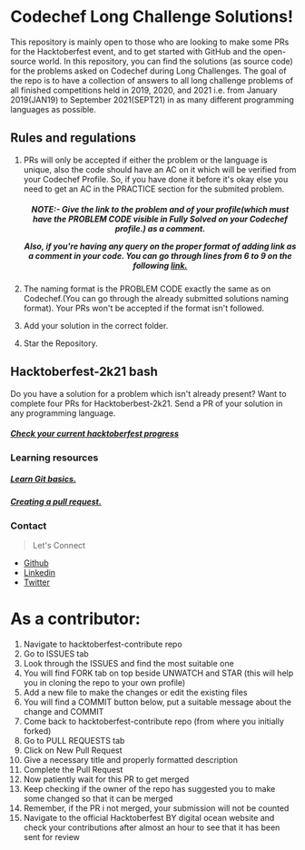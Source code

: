 <meta charset="utf-8">
<meta name="Generator" content="Markdown preview & Parsedown">

<h1>Codechef Long Challenge Solutions!</h1>
<p>This repository is mainly open to those who are looking to make some PRs for the Hacktoberfest event, and to get started
  with GitHub and the open-source world. In this repository, you can find the solutions (as source code) for the problems asked 
  on Codechef during Long Challenges. The goal of the repo is to have a collection of answers to all long challenge
  problems of all finished competitions held in 2019, 2020, and 2021 i.e. from January 2019(JAN19) to September 2021(SEPT21) in as many
  different programming languages as possible.</p>
<h2>Rules and regulations</h4>
<ol>
<li>PRs will only be accepted if either the problem or the language is unique, also the code should have an AC on it which will be verified from your Codechef Profile.
So, if you have done it before it's okay else you need to get an AC in the PRACTICE section for the submited problem.
<h5 style="text-align:center">NOTE:- Give the link to the problem and of your profile(which must have the PROBLEM CODE visible in Fully Solved on your Codechef profile.) as a comment.
  <p>Also, if you're having any query on the proper format of adding link as a comment in your code. You can go through lines from 6 to 9 on the following
    <a href="https://github.com/Anishukla/Codechef/blob/master/JAN19B/DPAIRS.py">link.</p></a></h5>
</li>

<li>The naming format is the PROBLEM CODE exactly the same as on Codechef.(You can go through the already submitted solutions naming format). Your PRs won't be accepted if
the format isn't followed.<p></p></li>
<li>Add your solution in the correct folder.<p></p></li>
<li>Star the Repository. </li>
</ol>

<h2>Hacktoberfest-2k21 bash</h2>
<p>Do you have a solution for a problem which isn't already present? Want to complete four PRs for Hacktoberbest-2k21. Send a PR of your solution in any programming language.</p>
<h5><a href="https://hacktoberfest.digitalocean.com/">Check your current hacktoberfest progress</a></h5>

<h3>Learning resources</h3>
<h5><a href="https://try.github.io">Learn Git basics.</a></h5>
<h5><a href="https://learn.co/lessons/github-pull-request-basics">Creating a pull request.</a></h5>

### Contact

> Let's Connect

- [Github](https://github.com/Anishukla)
- [Linkedin](https://www.linkedin.com/in/shuklanish)
- [Twitter](https://twitter.com/ShuklAnish_)

# As a contributor:

1) Navigate to hacktoberfest-contribute repo
2) Go to ISSUES tab
3) Look through the ISSUES and find the most suitable one
4) You will find FORK tab on top beside UNWATCH and STAR (this will help you in cloning the repo to your own profile)
5) Add a new file to make the changes or edit the existing files
6) You will find a COMMIT button below, put a suitable message about the change and COMMIT
7) Come back to hacktoberfest-contribute repo (from where you initially forked)
8) Go to PULL REQUESTS tab
9) Click on New Pull Request
10) Give a necessary title and properly formatted description
11) Complete the Pull Request
12) Now patiently wait for this PR to get merged
13) Keep checking if the owner of the repo has suggested you to make some changed so that it can be merged
14) Remember, if the PR i not merged, your submission will not be counted
15) Navigate to the official Hacktoberfest BY digital ocean website and check your contributions after almost an hour to see that it has been sent for review

